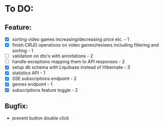 # To DO:

## Feature:
* [X] sorting video games increasing/decreasing price etc. - 1
* [X] finish CRUD operations on video games/reviews including filtering and sorting - 1
* [ ] validation on dto's with annotations - 2
* [ ] handle exceptions mapping them to API responses - 2
* [X] setup db schema with Liquibase instead of Hibernate - 3
* [X] statistics API - 1
* [X] SSE subscriptions endpoint - 2
* [X] genres endpoint - 1
* [X] subscriptions feature toggle - 2

## Bugfix:

- prevent button double click

